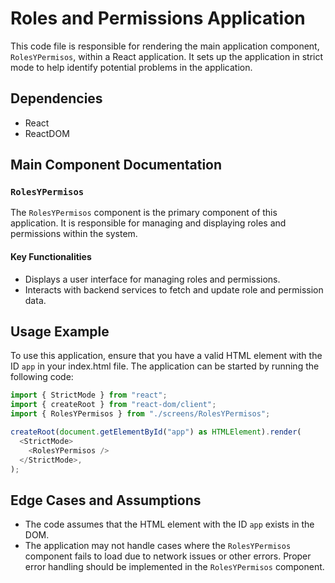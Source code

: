 # Roles and Permissions Application

This code file is responsible for rendering the main application component, `RolesYPermisos`, within a React application. It sets up the application in strict mode to help identify potential problems in the application.

## Dependencies
- React
- ReactDOM

## Main Component Documentation

### `RolesYPermisos`
The `RolesYPermisos` component is the primary component of this application. It is responsible for managing and displaying roles and permissions within the system.

#### Key Functionalities
- Displays a user interface for managing roles and permissions.
- Interacts with backend services to fetch and update role and permission data.

## Usage Example
To use this application, ensure that you have a valid HTML element with the ID `app` in your index.html file. The application can be started by running the following code:

```javascript
import { StrictMode } from "react";
import { createRoot } from "react-dom/client";
import { RolesYPermisos } from "./screens/RolesYPermisos";

createRoot(document.getElementById("app") as HTMLElement).render(
  <StrictMode>
    <RolesYPermisos />
  </StrictMode>,
);
```

## Edge Cases and Assumptions
- The code assumes that the HTML element with the ID `app` exists in the DOM.
- The application may not handle cases where the `RolesYPermisos` component fails to load due to network issues or other errors. Proper error handling should be implemented in the `RolesYPermisos` component.

